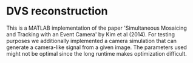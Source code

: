 # DVS reconstruction

This is a MATLAB implementation of the paper 'Simultaneous Mosaicing and Tracking with an Event Camera' by Kim et al (2014).
For testing purposes we additionally implemented a camera simulation that can generate a camera-like signal from a given image.
The parameters used might not be optimal since the long runtime makes optimization difficult.